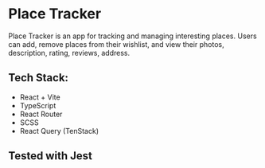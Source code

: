 # Place Tracker
Place Tracker is an app for tracking and managing interesting places. Users can add,
remove places from their wishlist, and view their photos, description, rating, reviews, address.

## Tech Stack:
- React + Vite
- TypeScript
- React Router
- SCSS
- React Query (TenStack)

## Tested with Jest